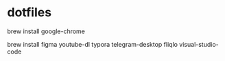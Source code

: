 # dotfiles

brew install google-chrome 

brew install figma youtube-dl typora telegram-desktop fliqlo visual-studio-code
